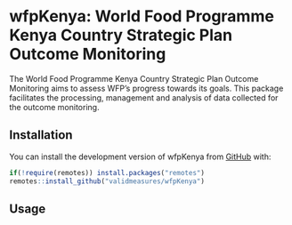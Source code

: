 
<!-- README.md is generated from README.Rmd. Please edit that file -->

# wfpKenya: World Food Programme Kenya Country Strategic Plan Outcome Monitoring

<!-- badges: start -->

<!-- badges: end -->

The World Food Programme Kenya Country Strategic Plan Outcome Monitoring
aims to assess WFP’s progress towards its goals. This package
facilitates the processing, management and analysis of data collected
for the outcome monitoring.

## Installation

You can install the development version of wfpKenya from
[GitHub](https://github.com/validmeasures/wfpKenya.git) with:

``` r
if(!require(remotes)) install.packages("remotes")
remotes::install_github("validmeasures/wfpKenya")
```

## Usage
